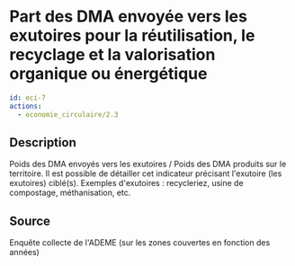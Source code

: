 # Part des DMA envoyée vers les exutoires pour la réutilisation, le recyclage et la valorisation organique ou énergétique
```yaml
id: eci-7
actions:
  - economie_circulaire/2.3
```
## Description
Poids des DMA envoyés vers les exutoires / Poids des DMA produits sur le territoire.
Il est possible de détailler cet indicateur précisant l'exutoire (les exutoires) ciblé(s).
Exemples d'exutoires : recycleriez, usine de compostage,
méthanisation, etc.

## Source
Enquête collecte de l'ADEME (sur les zones couvertes en fonction des années)

